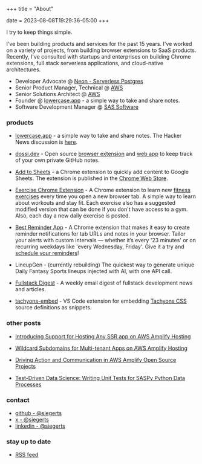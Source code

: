 +++
title = "About"

date = 2023-08-08T19:29:36-05:00
+++

I try to keep things simple.

I've been building products and services for the past 15 years. I've worked on a variety of projects, from building browser extensions to SaaS products. Recently, I've consulted with startups and enterprises on building Chrome extensions, full stack serverless applications, and cloud-native architectures.

- Developer Advocate @ [Neon - Serverless Postgres](https://neon.tech/)
- Senior Product Manager, Technical @ [AWS](https://aws.amazon.com/amplify/)
- Senior Solutions Architect @ [AWS](https://aws.amazon.com/amplify/)
- Founder @ [lowercase.app](https://www.lowercase.app) - a simple way to take and share notes.
- Software Development Manager @ [SAS Software](https://www.sas.com/)
 

### products

- [lowercase.app](https://www.lowercase.app) - a simple way to take and share notes. The Hacker News discussion is [here](https://news.ycombinator.com/item?id=40248217).


- [dossi.dev](https://www.dossi.dev) - Open source [browser extension](https://github.com/siegerts/dossi-ext) and [web app](https://github.com/siegerts/dossi-app) to keep track of your own private GitHub notes.


- [Add to Sheets](https://www.addtosheets.com) - a Chrome extension to quickly add content to Google Sheets. The extension is published in the [Chrome Web Store](https://chromewebstore.google.com/detail/hgilhmbegaanegfbcppneigcmhgoinib).


- [Exercise Chrome Extension](https://www.exercises.so) - A Chrome extension to learn new [fitness exercises](https://chrome.google.com/webstore/detail/exercise/idhbppehmegfahmlnhajakjplaonfkdk) every time you open a new browser tab. A simple way to learn about workouts and stay fit. Each exercise also has a suggested modified version that can be done if you don't have access to a gym. Also, each day a new daily exercise is posted.


- [Best Reminder App](https://www.bestreminderapp.com) - A Chrome extension that makes it easy to create reminder notifications for tab URLs and notes in your browser. Tailor your alerts with custom intervals — whether it’s every '23 minutes' or on recurring weekdays like 'every Wednesday, Friday'. Give it a try and [schedule your reminders](https://chrome.google.com/webstore/detail/best-reminder-app/dnpkpjllkijgiiedcbjjkccmhcgoebbf)!


- LineupGen - (currently rebuilding) The quickest way to generate unique Daily Fantasy Sports lineups injected with AI, with one API call.


- [Fullstack Digest](https://www.fullstackdigest.com/) - A weekly email digest of fullstack development news and articles.

<!-- - [Hugo basic theme](https://themes.gohugo.io/hugo-theme-basic/) - a free theme template for the Hugo framework (used for this site). -->

- [tachyons-embed](https://marketplace.visualstudio.com/items?itemName=siegerts.tachyons-embed) - VS Code extension for embedding [Tachyons CSS](https://tachyons.io/) source definitions as snippets.


### other posts

- [Introducing Support for Hosting Any SSR app on AWS Amplify Hosting](https://aws.amazon.com/blogs/mobile/introducing-support-for-hosting-any-ssr-app-on-aws-amplify-hosting/)

- [Wildcard Subdomains for Multi-tenant Apps on AWS Amplify Hosting](https://aws.amazon.com/blogs/mobile/wildcard-subdomains-for-multi-tenant-apps-on-aws-amplify-hosting/)

- [Driving Action and Communication in AWS Amplify Open Source Projects](https://aws.amazon.com/blogs/opensource/driving-action-and-communication-in-aws-amplify-open-source-projects/)

- [Test-Driven Data Science: Writing Unit Tests for SASPy Python Data Processes](https://www.sas.com/content/dam/SAS/support/en/sas-global-forum-proceedings/2018/2347-2018.pdf) 


### contact

- [github - @siegerts](https://github.com/siegerts)
- [x - @siegerts](https://x.com/siegerts)
- [linkedin - @siegerts](https://www.linkedin.com/in/siegerts/)




### stay up to date

- [RSS feed](https://www.xiegerts.com/post/index.xml)

